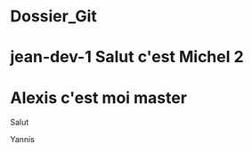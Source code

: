 # Dossier_Git

jean-dev-1
 <t>Salut c'est Michel 2</t>
=======
Alexis c'est moi
master
=====

Salut

Yannis
